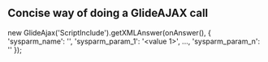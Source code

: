## Concise way of doing a GlideAJAX call

new GlideAjax('ScriptInclude').getXMLAnswer(onAnswer(), { 'sysparm_name': '<methodToCall>', 'sysparm_param_1': '<value 1>', ..., 'sysparm_param_n': '<value n>' });
